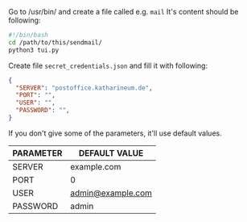 Go to /usr/bin/ and create a file called e.g. `mail`
It's content should be following:

```bash
#!/bin/bash
cd /path/to/this/sendmail/
python3 tui.py
```

Create file `secret_credentials.json` and fill it with following:

```json
{ 
  "SERVER": "postoffice.katharineum.de",
  "PORT": "",
  "USER": "",
  "PASSWORD": "",
}
```

If you don't give some of the parameters, it'll use default values.

| PARAMETER | DEFAULT VALUE     |
|-----------|-------------------|
| SERVER    | example.com       |
| PORT      | 0                 |
| USER      | admin@example.com |
| PASSWORD  | admin             |